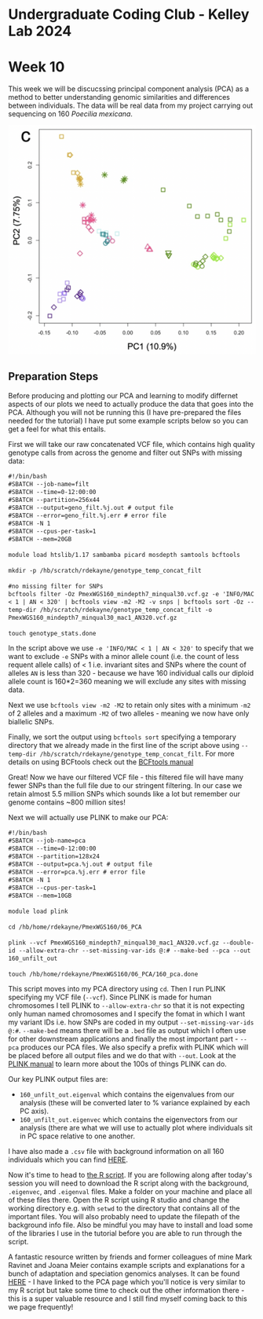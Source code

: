 Undergraduate Coding Club - Kelley Lab 2024
================
Week 10
================

This week we will be discucssing principal component analysis (PCA) as a method to better understanding genomic similarities and differences between individuals. The data will be real data from my project carrying out sequencing on 160 _Poecilia mexicana_.

![pca](images/pca.png) 

## Preparation Steps  

Before producing and plotting our PCA and learning to modify differnet aspects of our plots we need to actually produce the data that goes into the PCA. Although you will not be running this (I have pre-prepared the files needed for the tutorial) I have put some example scripts below so you can get a feel for what this entails.  


First we will take our raw concatenated VCF file, which contains high quality genotype calls from across the genome and filter out SNPs with missing data:  

```
#!/bin/bash
#SBATCH --job-name=filt
#SBATCH --time=0-12:00:00
#SBATCH --partition=256x44
#SBATCH --output=geno_filt.%j.out # output file
#SBATCH --error=geno_filt.%j.err # error file
#SBATCH -N 1
#SBATCH --cpus-per-task=1
#SBATCH --mem=20GB 

module load htslib/1.17 sambamba picard mosdepth samtools bcftools

mkdir -p /hb/scratch/rdekayne/genotype_temp_concat_filt

#no missing filter for SNPs
bcftools filter -Oz PmexWGS160_mindepth7_minqual30.vcf.gz -e 'INFO/MAC < 1 | AN < 320' | bcftools view -m2 -M2 -v snps | bcftools sort -Oz --temp-dir /hb/scratch/rdekayne/genotype_temp_concat_filt -o PmexWGS160_mindepth7_minqual30_mac1_AN320.vcf.gz

touch genotype_stats.done
```

In the script above we use `-e 'INFO/MAC < 1 | AN < 320'` to specify that we want to exclude `-e` SNPs with a minor allele count (i.e. the count of less requent allele calls) of < 1 i.e. invariant sites and SNPs where the count of alleles `AN` is less than 320 - because we have 160 individual calls our diploid allele count is 160*2=360 meaning we will exclude any sites with missing data.  

Next we use `bcftools view -m2 -M2` to retain only sites with a minimum `-m2` of 2 alleles and a maximum `-M2` of two alleles - meaning we now have only biallelic SNPs.  

Finally, we sort the output using `bcftools sort` specifying a temporary directory that we already made in the first line of the script above using `--temp-dir /hb/scratch/rdekayne/genotype_temp_concat_filt`. For more details on using BCFtools check out the [BCFtools manual](https://samtools.github.io/bcftools/bcftools.html)

Great! Now we have our filtered VCF file - this filtered file will have many fewer SNPs than the full file due to our stringent filtering. In our case we retain almost 5.5 million SNPs which sounds like a lot but remember our genome contains ~800 million sites!  

Next we will actually use PLINK to make our PCA:  

```
#!/bin/bash
#SBATCH --job-name=pca
#SBATCH --time=0-12:00:00
#SBATCH --partition=128x24
#SBATCH --output=pca.%j.out # output file
#SBATCH --error=pca.%j.err # error file
#SBATCH -N 1
#SBATCH --cpus-per-task=1
#SBATCH --mem=10GB 

module load plink

cd /hb/home/rdekayne/PmexWGS160/06_PCA

plink --vcf PmexWGS160_mindepth7_minqual30_mac1_AN320.vcf.gz --double-id --allow-extra-chr --set-missing-var-ids @:# --make-bed --pca --out 160_unfilt_out

touch /hb/home/rdekayne/PmexWGS160/06_PCA/160_pca.done
```

This script moves into my PCA directory using `cd`. Then I run PLINK specifying my VCF file (`--vcf`). Since PLINK is made for human chromosomes I tell PLINK to `--allow-extra-chr` so that it is not expecting only human named chromosomes and I specify the fomat in which I want my variant IDs i.e. how SNPs are coded in my output `--set-missing-var-ids @:#`. `--make-bed` means there will be a `.bed` file as output which I often use for other downstream applications and finally the most important part - `--pca` produces our PCA files. We also specify a prefix with PLINK which will be placed before all output files and we do that with `--out`. Look at the [PLINK manual](https://www.cog-genomics.org/plink/) to learn more about the 100s of things PLINK can do.  

Our key PLINK output files are:  
- `160_unfilt_out.eigenval` which contains the eigenvalues from our analysis (these will be converted later to % variance explained by each PC axis).
- `160_unfilt_out.eigenvec` which contains the eigenvectors from our analysis (there are what we will use to actually plot where individuals sit in PC space relative to one another.

I have also made a `.csv` file with background information on all 160 individuals which you can find [HERE](https://github.com/RishiDeKayne/Undergraduate_coding_club/blob/main/Week10/Samples_selected_background_shape_col.csv).  

Now it's time to head to [the R script](). If you are following along after today's session you will need to download the R script along with the background, `.eigenvec`, and `.eigenval` files. Make a folder on your machine and place all of these files there. Open the R script using R studio and change the working directory e.g. with `setwd` to the directory that contains all of the important files. You will also probably need to update the filepath of the background info file. Also be mindful you may have to install and load some of the libraries I use in the tutorial before you are able to run through the script.  

A fantastic resource written by friends and former colleagues of mine Mark Ravinet and Joana Meier contains example scripts and explanations for a bunch of adaptation and speciation genomics analyses. It can be found [HERE](https://speciationgenomics.github.io/pca/) - I have linked to the PCA page which you'll notice is very similar to my R script but take some time to check out the other information there - this is a super valuable resource and I still find myself coming back to this we page frequently!

